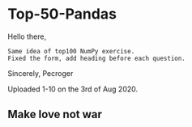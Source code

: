 # Top-50-Pandas

Hello there,

    Same idea of top100 NumPy exercise.
    Fixed the form, add heading before each question.
    
    
Sincerely,
Pecroger

Uploaded 1-10 on the 3rd of Aug 2020.

## Make love not war
